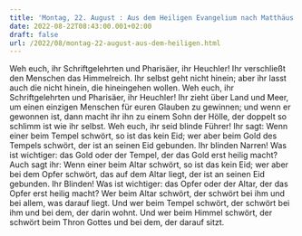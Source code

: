 ```yaml
---
title: 'Montag, 22. August : Aus dem Heiligen Evangelium nach Matthäus - Mt 23,13-22.'
date: 2022-08-22T08:43:00.001+02:00
draft: false
url: /2022/08/montag-22-august-aus-dem-heiligen.html
---
```


Weh euch, ihr Schriftgelehrten und Pharisäer, ihr Heuchler! Ihr verschließt den Menschen das Himmelreich. Ihr selbst geht nicht hinein; aber ihr lasst auch die nicht hinein, die hineingehen wollen. Weh euch, ihr Schriftgelehrten und Pharisäer, ihr Heuchler! Ihr zieht über Land und Meer, um einen einzigen Menschen für euren Glauben zu gewinnen; und wenn er gewonnen ist, dann macht ihr ihn zu einem Sohn der Hölle, der doppelt so schlimm ist wie ihr selbst. Weh euch, ihr seid blinde Führer! Ihr sagt: Wenn einer beim Tempel schwört, so ist das kein Eid; wer aber beim Gold des Tempels schwört, der ist an seinen Eid gebunden. Ihr blinden Narren! Was ist wichtiger: das Gold oder der Tempel, der das Gold erst heilig macht? Auch sagt ihr: Wenn einer beim Altar schwört, so ist das kein Eid; wer aber bei dem Opfer schwört, das auf dem Altar liegt, der ist an seinen Eid gebunden. Ihr Blinden! Was ist wichtiger: das Opfer oder der Altar, der das Opfer erst heilig macht? Wer beim Altar schwört, der schwört bei ihm und bei allem, was darauf liegt. Und wer beim Tempel schwört, der schwört bei ihm und bei dem, der darin wohnt. Und wer beim Himmel schwört, der schwört beim Thron Gottes und bei dem, der darauf sitzt.